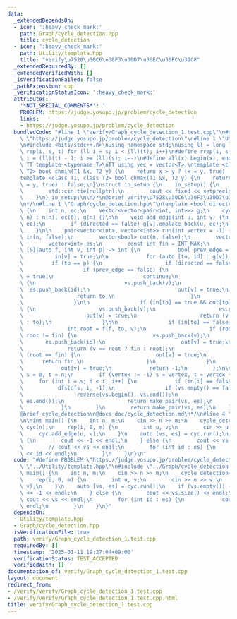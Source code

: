 ```yaml
---
data:
  _extendedDependsOn:
  - icon: ':heavy_check_mark:'
    path: Graph/cycle_detection.hpp
    title: cycle_detection
  - icon: ':heavy_check_mark:'
    path: Utility/template.hpp
    title: "verify\u7528\u30C6\u30F3\u30D7\u30EC\u30FC\u30C8"
  _extendedRequiredBy: []
  _extendedVerifiedWith: []
  _isVerificationFailed: false
  _pathExtension: cpp
  _verificationStatusIcon: ':heavy_check_mark:'
  attributes:
    '*NOT_SPECIAL_COMMENTS*': ''
    PROBLEM: https://judge.yosupo.jp/problem/cycle_detection
    links:
    - https://judge.yosupo.jp/problem/cycle_detection
  bundledCode: "#line 1 \"verify/Graph_cycle_detection_1.test.cpp\"\n#define PROBLEM\
    \ \"https://judge.yosupo.jp/problem/cycle_detection\"\n#line 1 \"Utility/template.hpp\"\
    \n#include <bits/stdc++.h>\nusing namespace std;\nusing ll = long long;\n#define\
    \ rep(i, s, t) for (ll i = s; i < (ll)(t); i++)\n#define rrep(i, s, t) for (ll\
    \ i = (ll)(t) - 1; i >= (ll)(s); i--)\n#define all(x) begin(x), end(x)\n\n#define\
    \ TT template <typename T>\nTT using vec = vector<T>;\ntemplate <class T1, class\
    \ T2> bool chmin(T1 &x, T2 y) {\n    return x > y ? (x = y, true) : false;\n}\n\
    template <class T1, class T2> bool chmax(T1 &x, T2 y) {\n    return x < y ? (x\
    \ = y, true) : false;\n}\nstruct io_setup {\n    io_setup() {\n        ios::sync_with_stdio(false);\n\
    \        std::cin.tie(nullptr);\n        cout << fixed << setprecision(15);\n\
    \    }\n} io_setup;\n\n/*\n@brief verify\u7528\u30C6\u30F3\u30D7\u30EC\u30FC\u30C8\
    \n*/\n#line 1 \"Graph/cycle_detection.hpp\"\ntemplate <bool directed> struct cycle_detection\
    \ {\n    int n, ec;\n    vector<vector<pair<int, int>>> g;\n    cycle_detection(int\
    \ n) : n(n), ec(0), g(n) {}\n\n    void add_edge(int u, int v) {\n        g[u].emplace_back(v,\
    \ ec);\n        if (directed == false) g[v].emplace_back(u, ec);\n        ec++;\n\
    \    }\n\n    pair<vector<int>, vector<int>> run(int vertex = -1) {\n        vector<bool>\
    \ in(n, false);\n        vector<bool> out(n, false);\n        vector<int> vs;\n\
    \        vector<int> es;\n        const int fin = INT_MAX;\n        auto dfs =\
    \ [&](auto f, int v, int p) -> int {\n            bool prev_edge = false;\n  \
    \          in[v] = true;\n\n            for (auto [to, id] : g[v]) {\n       \
    \         if (to == p) {\n                    if (directed == false) {\n     \
    \                   if (prev_edge == false) {\n                            prev_edge\
    \ = true;\n                            continue;\n                        } else\
    \ {\n                            vs.push_back(v);\n                          \
    \  es.push_back(id);\n                            out[v] = true;\n           \
    \                 return to;\n                        }\n                    }\n\
    \                }\n\n                if (in[to] == true && out[to] == false)\
    \ {\n                    vs.push_back(v);\n                    es.push_back(id);\n\
    \                    out[v] = true;\n                    return (v == to ? fin\
    \ : to);\n                }\n\n                if (in[to] == false) {\n      \
    \              int root = f(f, to, v);\n                    if (root != -1 &&\
    \ root != fin) {\n                        vs.push_back(v);\n                 \
    \       es.push_back(id);\n                        out[v] = true;\n          \
    \              return (v == root ? fin : root);\n                    } else if\
    \ (root == fin) {\n                        out[v] = true;\n                  \
    \      return fin;\n                    }\n                }\n            }\n\
    \            out[v] = true;\n            return -1;\n        };\n\n        int\
    \ s = 0, t = n;\n        if (vertex != -1) s = vertex, t = vertex + 1;\n\n   \
    \     for (int i = s; i < t; i++) {\n            if (in[i] == false) {\n     \
    \           dfs(dfs, i, -1);\n                if (vs.empty() == false) {\n   \
    \                 reverse(vs.begin(), vs.end());\n                    reverse(es.begin(),\
    \ es.end());\n                    return make_pair(vs, es);\n                }\n\
    \            }\n        }\n        return make_pair(vs, es);\n    }\n};\n/*\n\
    @brief cycle_detection\n@docs doc/cycle_detection.md\n*/\n#line 4 \"verify/Graph_cycle_detection_1.test.cpp\"\
    \n\nint main() {\n    int n, m;\n    cin >> n >> m;\n    cycle_detection<true>\
    \ cyc(n);\n    rep(i, 0, m) {\n        int u, v;\n        cin >> u >> v;\n   \
    \     cyc.add_edge(u, v);\n    }\n    auto [vs, es] = cyc.run();\n    if (vs.empty())\
    \ {\n        cout << -1 << endl;\n    } else {\n        cout << vs.size() << endl;\n\
    \        // cout << vs << endl;\n        for (int id : es) {\n            cout\
    \ << id << endl;\n        }\n    }\n}\n"
  code: "#define PROBLEM \"https://judge.yosupo.jp/problem/cycle_detection\"\n#include\
    \ \"../Utility/template.hpp\"\n#include \"../Graph/cycle_detection.hpp\"\n\nint\
    \ main() {\n    int n, m;\n    cin >> n >> m;\n    cycle_detection<true> cyc(n);\n\
    \    rep(i, 0, m) {\n        int u, v;\n        cin >> u >> v;\n        cyc.add_edge(u,\
    \ v);\n    }\n    auto [vs, es] = cyc.run();\n    if (vs.empty()) {\n        cout\
    \ << -1 << endl;\n    } else {\n        cout << vs.size() << endl;\n        //\
    \ cout << vs << endl;\n        for (int id : es) {\n            cout << id <<\
    \ endl;\n        }\n    }\n}"
  dependsOn:
  - Utility/template.hpp
  - Graph/cycle_detection.hpp
  isVerificationFile: true
  path: verify/Graph_cycle_detection_1.test.cpp
  requiredBy: []
  timestamp: '2025-01-11 19:27:04+09:00'
  verificationStatus: TEST_ACCEPTED
  verifiedWith: []
documentation_of: verify/Graph_cycle_detection_1.test.cpp
layout: document
redirect_from:
- /verify/verify/Graph_cycle_detection_1.test.cpp
- /verify/verify/Graph_cycle_detection_1.test.cpp.html
title: verify/Graph_cycle_detection_1.test.cpp
---
```

